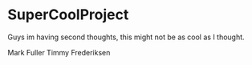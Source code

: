 # SuperCoolProject

Guys im having second thoughts, this might not be as cool as I thought.

Mark Fuller
Timmy Frederiksen


